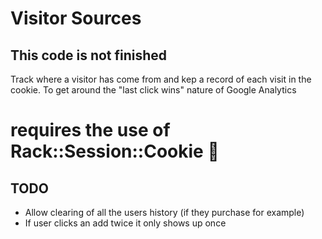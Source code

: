 Visitor Sources
===============

This code is not finished
-------------------------

Track where a visitor has come from and kep a record of each visit in the cookie. To get around the "last click wins" nature of Google Analytics


# requires the use of Rack::Session::Cookie 

TODO
----
- Allow clearing of all the users history (if they purchase for example)
- If user clicks an add twice it only shows up once

